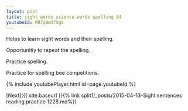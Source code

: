 ```yaml
---
layout: post
title: sight words science words spelling 84
youtubeId: MB7qBm37Sgk
---
```

 
 
Helps to learn sight words and their spelling.

Opportunitiy to repeat the spelling. 

Practice spelling. 
 
Practice for spelling bee competitions. 
 
{% include youtubePlayer.html id=page.youtubeId %}
 
 

[Next]({{ site.baseurl }}{% link  split1/_posts/2015-04-13-Sight sentences reading practice 1228.md%})
 
